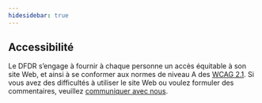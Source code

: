 ```yaml
---
hidesidebar: true
---
```

## Accessibilité

Le DFDR s’engage à fournir à chaque personne un accès équitable à son site Web, et ainsi à se conformer aux normes de niveau A des [WCAG 2.1](https://www.w3.org/TR/WCAG21/). Si vous avez des difficultés à utiliser le site Web ou voulez formuler des commentaires, veuillez [communiquer avec nous](/repo/contactus?locale=fr).